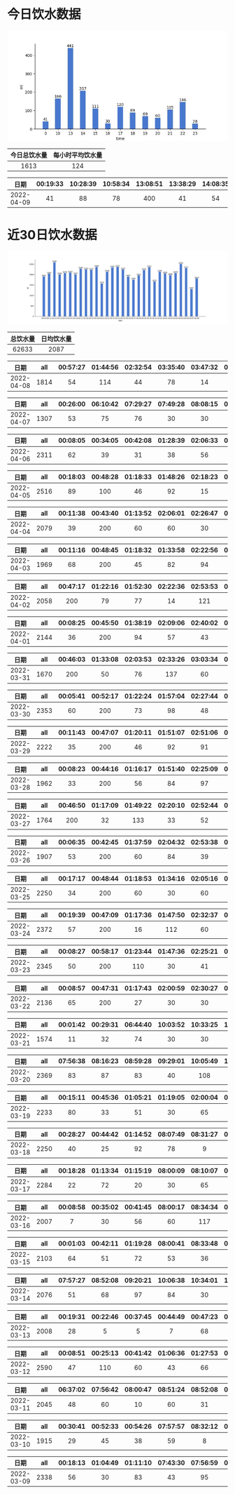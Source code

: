 # 今日饮水数据

<div align=center>
<img src="today.jpg" style="zoom: 100%;" />

| 今日总饮水量 | 每小时平均饮水量 |
| :----: | :----: |
| 1613 | 124 |
</div>

| 日期 | 00:19:33 | 10:28:39 | 10:58:34 | 13:08:51 | 13:38:29 | 14:08:35 | 14:14:47 | 14:50:28 | 15:17:09 | 15:47:25 | 16:17:57 | 17:19:10 | 17:49:23 | 18:31:42 | 18:59:49 | 19:29:27 | 20:00:41 | 20:31:04 | 21:02:04 | 21:28:21 | 22:22:52 | 22:35:32 | 23:05:33 |
| :----: | :----: | :----: | :----: | :----: | :----: | :----: | :----: | :----: | :----: | :----: | :----: | :----: | :----: | :----: | :----: | :----: | :----: | :----: | :----: | :----: | :----: | :----: | :----: |
| 2022-04-09 | 41 | 88 | 78 | 400 | 41 | 54 | 102 | 51 | 64 | 47 | 30 | 60 | 60 | 16 | 73 | 69 | 22 | 38 | 75 | 30 | 68 | 78 | 28 |

# 近30日饮水数据

<div align=center>
<img src="30.jpg"style="zoom: 100%;" />

| 总饮水量 | 日均饮水量 |
| :----: | :----: |
| 62633 | 2087 |
</div>

| 日期 | all | 00:57:27 | 01:44:56 | 02:32:54 | 03:35:40 | 03:47:32 | 08:01:09 | 08:54:26 | 09:31:54 | 10:04:15 | 10:15:36 | 10:50:03 | 11:13:42 | 12:16:16 | 12:49:00 | 13:29:34 | 14:26:17 | 14:57:30 | 15:30:30 | 16:14:34 | 16:46:19 | 17:23:29 | 17:38:15 | 18:17:59 | 19:43:37 | 20:51:45 | 22:14:41 | 23:18:41 | 23:43:33 |
| :----: | :----: | :----: | :----: | :----: | :----: | :----: | :----: | :----: | :----: | :----: | :----: | :----: | :----: | :----: | :----: | :----: | :----: | :----: | :----: | :----: | :----: | :----: | :----: | :----: | :----: | :----: | :----: | :----: | :----: |
| 2022-04-08 | 1814 | 54 | 114 | 44 | 78 | 14 | 30 | 100 | 60 | 50 | 35 | 38 | 96 | 200 | 136 | 5 | 100 | 60 | 60 | 59 | 91 | 60 | 14 | 49 | 200 | 5 | 16 | 34 | 12 |

| 日期 | all | 00:26:00 | 06:10:42 | 07:29:27 | 07:49:28 | 08:08:15 | 08:46:56 | 09:49:16 | 10:06:36 | 10:56:42 | 11:21:15 | 11:51:25 | 12:19:48 | 12:49:37 | 14:48:55 | 14:51:03 | 15:31:28 | 16:57:51 | 17:52:38 |
| :----: | :----: | :----: | :----: | :----: | :----: | :----: | :----: | :----: | :----: | :----: | :----: | :----: | :----: | :----: | :----: | :----: | :----: | :----: | :----: |
| 2022-04-07 | 1307 | 53 | 75 | 76 | 30 | 30 | 19 | 30 | 91 | 79 | 30 | 87 | 200 | 87 | 82 | 70 | 95 | 86 | 87 |

| 日期 | all | 00:08:05 | 00:34:05 | 00:42:08 | 01:28:39 | 02:06:33 | 02:32:46 | 02:43:21 | 03:15:36 | 07:56:54 | 08:01:28 | 08:20:38 | 08:48:48 | 09:21:46 | 09:43:31 | 10:04:19 | 10:38:06 | 11:10:19 | 12:38:32 | 13:01:10 | 13:31:40 | 14:07:20 | 14:37:02 | 15:06:02 | 15:32:53 | 16:02:57 | 16:33:04 | 17:15:02 | 17:49:52 | 18:15:04 | 18:35:09 | 18:57:30 | 19:26:13 | 19:53:44 | 20:24:02 | 21:08:31 | 21:35:54 | 22:15:03 | 22:31:29 | 22:36:34 | 22:49:56 | 23:34:43 | 23:54:18 | 23:59:55 |
| :----: | :----: | :----: | :----: | :----: | :----: | :----: | :----: | :----: | :----: | :----: | :----: | :----: | :----: | :----: | :----: | :----: | :----: | :----: | :----: | :----: | :----: | :----: | :----: | :----: | :----: | :----: | :----: | :----: | :----: | :----: | :----: | :----: | :----: | :----: | :----: | :----: | :----: | :----: | :----: | :----: | :----: | :----: | :----: | :----: |
| 2022-04-06 | 2311 | 62 | 39 | 31 | 38 | 56 | 22 | 30 | 57 | 90 | 55 | 62 | 52 | 60 | 76 | 13 | 76 | 49 | 200 | 35 | 82 | 40 | 32 | 58 | 32 | 22 | 72 | 38 | 62 | 30 | 64 | 96 | 89 | 51 | 35 | 33 | 60 | 89 | 81 | 17 | 30 | 25 | 40 | 30 |

| 日期 | all | 00:18:03 | 00:48:28 | 01:18:33 | 01:48:26 | 02:18:23 | 02:47:42 | 03:17:19 | 03:43:59 | 04:13:15 | 04:43:56 | 05:14:07 | 05:44:08 | 06:14:43 | 06:36:43 | 06:56:57 | 07:34:12 | 08:25:14 | 08:39:22 | 09:28:13 | 16:03:44 | 19:01:28 | 20:00:09 | 21:26:31 | 22:07:00 | 22:35:25 | 23:04:18 | 23:12:54 | 23:39:49 |
| :----: | :----: | :----: | :----: | :----: | :----: | :----: | :----: | :----: | :----: | :----: | :----: | :----: | :----: | :----: | :----: | :----: | :----: | :----: | :----: | :----: | :----: | :----: | :----: | :----: | :----: | :----: | :----: | :----: | :----: |
| 2022-04-05 | 2516 | 89 | 100 | 46 | 92 | 15 | 70 | 59 | 57 | 18 | 90 | 90 | 300 | 34 | 84 | 76 | 58 | 200 | 31 | 119 | 14 | 73 | 86 | 400 | 60 | 22 | 104 | 53 | 76 |

| 日期 | all | 00:11:38 | 00:43:40 | 01:13:52 | 02:06:01 | 02:26:47 | 03:02:12 | 03:32:56 | 04:00:45 | 04:30:47 | 05:00:27 | 06:02:58 | 07:02:44 | 07:53:10 | 08:44:39 | 08:45:14 | 14:59:26 | 18:05:29 | 18:36:19 | 19:10:43 | 19:59:28 | 20:33:47 | 21:03:39 | 21:20:37 | 22:20:37 | 22:50:59 | 23:20:24 | 23:21:02 | 23:33:49 | 23:34:07 | 23:34:23 | 23:34:40 |
| :----: | :----: | :----: | :----: | :----: | :----: | :----: | :----: | :----: | :----: | :----: | :----: | :----: | :----: | :----: | :----: | :----: | :----: | :----: | :----: | :----: | :----: | :----: | :----: | :----: | :----: | :----: | :----: | :----: | :----: | :----: | :----: | :----: |
| 2022-04-04 | 2079 | 39 | 200 | 60 | 60 | 30 | 25 | 124 | 48 | 67 | 30 | 200 | 60 | 30 | 109 | 37 | 60 | 43 | 78 | 36 | 81 | 30 | 60 | 60 | 52 | 120 | 30 | 26 | 86 | 68 | 34 | 96 |

| 日期 | all | 00:11:16 | 00:48:45 | 01:18:32 | 01:33:58 | 02:22:56 | 02:54:45 | 03:21:53 | 03:54:31 | 04:31:55 | 05:00:47 | 05:59:03 | 06:30:13 | 07:05:41 | 07:28:00 | 08:19:19 | 11:59:01 | 19:33:44 | 20:03:27 | 20:29:18 | 20:51:44 | 21:14:44 | 21:44:11 | 22:10:41 | 22:40:50 | 23:11:00 | 23:41:27 |
| :----: | :----: | :----: | :----: | :----: | :----: | :----: | :----: | :----: | :----: | :----: | :----: | :----: | :----: | :----: | :----: | :----: | :----: | :----: | :----: | :----: | :----: | :----: | :----: | :----: | :----: | :----: | :----: |
| 2022-04-03 | 1969 | 68 | 200 | 45 | 82 | 94 | 63 | 89 | 82 | 15 | 91 | 200 | 55 | 28 | 67 | 65 | 24 | 69 | 59 | 99 | 14 | 69 | 34 | 131 | 112 | 54 | 60 |

| 日期 | all | 00:47:17 | 01:22:16 | 01:52:30 | 02:22:36 | 02:53:53 | 03:23:58 | 03:53:29 | 04:18:26 | 04:38:29 | 05:14:13 | 05:44:14 | 06:14:49 | 07:00:38 | 07:32:37 | 07:51:10 | 08:27:01 | 09:01:04 | 16:31:45 | 17:06:27 | 17:40:04 | 18:31:37 | 18:42:38 | 20:28:07 | 20:40:13 | 21:20:06 | 21:35:54 | 22:05:37 | 22:35:46 | 23:06:11 | 23:32:46 |
| :----: | :----: | :----: | :----: | :----: | :----: | :----: | :----: | :----: | :----: | :----: | :----: | :----: | :----: | :----: | :----: | :----: | :----: | :----: | :----: | :----: | :----: | :----: | :----: | :----: | :----: | :----: | :----: | :----: | :----: | :----: | :----: |
| 2022-04-02 | 2058 | 200 | 79 | 77 | 14 | 121 | 73 | 32 | 94 | 17 | 89 | 200 | 58 | 105 | 124 | 30 | 61 | 44 | 43 | 32 | 30 | 66 | 19 | 7 | 62 | 51 | 30 | 76 | 81 | 40 | 103 |

| 日期 | all | 00:08:25 | 00:45:50 | 01:38:19 | 02:09:06 | 02:40:02 | 03:10:21 | 03:40:57 | 04:15:20 | 04:45:34 | 05:14:33 | 05:44:31 | 06:51:01 | 07:23:05 | 07:55:57 | 08:48:41 | 13:01:47 | 16:59:07 | 17:48:02 | 18:18:30 | 19:09:17 | 20:30:17 | 21:08:57 | 21:34:14 | 22:04:35 | 22:44:46 | 23:36:51 | 23:54:16 |
| :----: | :----: | :----: | :----: | :----: | :----: | :----: | :----: | :----: | :----: | :----: | :----: | :----: | :----: | :----: | :----: | :----: | :----: | :----: | :----: | :----: | :----: | :----: | :----: | :----: | :----: | :----: | :----: | :----: |
| 2022-04-01 | 2144 | 36 | 200 | 94 | 57 | 43 | 69 | 76 | 63 | 13 | 87 | 200 | 91 | 68 | 76 | 30 | 15 | 15 | 300 | 71 | 45 | 60 | 68 | 68 | 107 | 102 | 39 | 51 |

| 日期 | all | 00:46:03 | 01:33:08 | 02:03:53 | 02:33:26 | 03:03:34 | 03:33:28 | 03:55:10 | 04:43:07 | 04:54:36 | 05:24:35 | 06:25:20 | 06:56:03 | 07:31:55 | 07:45:07 | 08:07:40 | 08:34:55 | 13:52:32 | 19:00:30 | 19:58:43 | 20:17:20 | 20:51:29 | 21:29:06 | 21:57:05 | 22:35:12 | 23:06:32 | 23:46:21 |
| :----: | :----: | :----: | :----: | :----: | :----: | :----: | :----: | :----: | :----: | :----: | :----: | :----: | :----: | :----: | :----: | :----: | :----: | :----: | :----: | :----: | :----: | :----: | :----: | :----: | :----: | :----: | :----: |
| 2022-03-31 | 1670 | 200 | 50 | 76 | 137 | 60 | 30 | 33 | 72 | 25 | 80 | 53 | 29 | 82 | 30 | 27 | 30 | 60 | 62 | 60 | 61 | 130 | 34 | 39 | 88 | 97 | 25 |

| 日期 | all | 00:05:41 | 00:52:17 | 01:22:24 | 01:57:04 | 02:27:44 | 02:52:40 | 03:22:24 | 03:53:55 | 04:23:22 | 04:53:26 | 05:28:04 | 05:53:03 | 06:24:07 | 07:02:07 | 07:33:59 | 08:32:22 | 11:43:57 | 17:00:29 | 17:28:45 | 17:55:34 | 18:33:26 | 19:03:37 | 19:34:25 | 20:21:36 | 20:52:31 | 21:38:45 | 22:05:10 | 22:40:44 | 23:01:08 | 23:36:59 |
| :----: | :----: | :----: | :----: | :----: | :----: | :----: | :----: | :----: | :----: | :----: | :----: | :----: | :----: | :----: | :----: | :----: | :----: | :----: | :----: | :----: | :----: | :----: | :----: | :----: | :----: | :----: | :----: | :----: | :----: | :----: | :----: |
| 2022-03-30 | 2353 | 60 | 200 | 73 | 98 | 48 | 120 | 105 | 77 | 103 | 30 | 47 | 200 | 104 | 60 | 51 | 62 | 108 | 30 | 93 | 58 | 70 | 60 | 30 | 91 | 91 | 50 | 44 | 66 | 94 | 30 |

| 日期 | all | 00:11:43 | 00:47:07 | 01:20:11 | 01:51:07 | 02:51:06 | 03:20:35 | 04:22:12 | 04:39:03 | 05:07:23 | 05:53:02 | 06:23:23 | 06:54:28 | 07:31:50 | 08:30:45 | 16:01:24 | 16:21:13 | 16:51:20 | 17:17:21 | 17:35:25 | 18:05:30 | 18:52:57 | 19:22:48 | 19:54:33 | 20:25:42 | 21:09:08 | 21:47:01 | 22:18:19 | 22:47:23 | 23:02:26 | 23:35:51 |
| :----: | :----: | :----: | :----: | :----: | :----: | :----: | :----: | :----: | :----: | :----: | :----: | :----: | :----: | :----: | :----: | :----: | :----: | :----: | :----: | :----: | :----: | :----: | :----: | :----: | :----: | :----: | :----: | :----: | :----: | :----: | :----: |
| 2022-03-29 | 2222 | 35 | 200 | 46 | 92 | 91 | 13 | 88 | 69 | 114 | 200 | 38 | 35 | 70 | 30 | 83 | 107 | 30 | 98 | 77 | 42 | 300 | 21 | 59 | 30 | 30 | 30 | 85 | 64 | 17 | 28 |

| 日期 | all | 00:08:23 | 00:44:16 | 01:16:17 | 01:51:40 | 02:25:09 | 02:53:07 | 03:12:00 | 03:36:07 | 04:06:44 | 04:32:22 | 04:49:20 | 05:05:35 | 05:58:47 | 06:11:06 | 06:56:54 | 07:54:59 | 08:32:07 | 15:25:32 | 18:02:14 | 18:17:04 | 18:47:38 | 19:20:11 | 19:55:02 | 20:11:01 | 20:42:33 | 21:01:54 | 21:30:19 | 22:13:36 | 22:57:55 | 23:27:27 |
| :----: | :----: | :----: | :----: | :----: | :----: | :----: | :----: | :----: | :----: | :----: | :----: | :----: | :----: | :----: | :----: | :----: | :----: | :----: | :----: | :----: | :----: | :----: | :----: | :----: | :----: | :----: | :----: | :----: | :----: | :----: | :----: |
| 2022-03-28 | 1962 | 33 | 200 | 56 | 84 | 97 | 30 | 95 | 86 | 30 | 37 | 65 | 22 | 100 | 44 | 65 | 60 | 68 | 53 | 110 | 30 | 28 | 75 | 30 | 30 | 38 | 85 | 30 | 73 | 87 | 121 |

| 日期 | all | 00:46:50 | 01:17:09 | 01:49:22 | 02:20:10 | 02:52:44 | 03:14:20 | 03:41:31 | 04:27:25 | 04:44:21 | 05:14:34 | 05:51:01 | 06:14:43 | 06:45:58 | 07:27:52 | 08:08:57 | 08:39:08 | 16:42:15 | 17:13:29 | 17:43:29 | 18:16:50 | 18:49:45 | 19:19:55 | 19:52:51 | 20:26:34 | 20:56:50 | 21:27:49 | 22:04:05 | 22:40:27 | 23:10:35 | 23:38:56 |
| :----: | :----: | :----: | :----: | :----: | :----: | :----: | :----: | :----: | :----: | :----: | :----: | :----: | :----: | :----: | :----: | :----: | :----: | :----: | :----: | :----: | :----: | :----: | :----: | :----: | :----: | :----: | :----: | :----: | :----: | :----: | :----: |
| 2022-03-27 | 1764 | 200 | 32 | 133 | 33 | 52 | 30 | 40 | 70 | 13 | 42 | 100 | 65 | 90 | 30 | 30 | 46 | 34 | 102 | 25 | 61 | 73 | 43 | 30 | 57 | 84 | 29 | 30 | 103 | 58 | 29 |

| 日期 | all | 00:06:35 | 00:42:45 | 01:37:59 | 02:04:32 | 02:53:38 | 03:28:47 | 03:55:17 | 04:03:20 | 04:33:56 | 04:57:22 | 05:14:54 | 05:49:37 | 06:23:33 | 07:09:11 | 07:38:14 | 08:12:52 | 09:01:00 | 16:50:06 | 17:20:36 | 17:40:55 | 18:13:37 | 18:43:33 | 19:15:48 | 20:15:13 | 20:46:22 | 21:22:32 | 22:00:20 | 22:41:28 | 23:11:21 | 23:33:16 | 23:58:07 |
| :----: | :----: | :----: | :----: | :----: | :----: | :----: | :----: | :----: | :----: | :----: | :----: | :----: | :----: | :----: | :----: | :----: | :----: | :----: | :----: | :----: | :----: | :----: | :----: | :----: | :----: | :----: | :----: | :----: | :----: | :----: | :----: | :----: |
| 2022-03-26 | 1907 | 53 | 200 | 60 | 84 | 39 | 72 | 10 | 61 | 18 | 50 | 73 | 200 | 19 | 55 | 63 | 65 | 24 | 62 | 61 | 40 | 46 | 75 | 10 | 68 | 36 | 41 | 96 | 83 | 49 | 20 | 74 |

| 日期 | all | 00:17:17 | 00:48:44 | 01:18:53 | 01:34:16 | 02:05:16 | 02:30:36 | 03:11:26 | 03:41:29 | 03:53:16 | 04:14:26 | 04:36:32 | 05:29:21 | 06:04:50 | 06:45:48 | 07:19:14 | 07:37:32 | 08:11:42 | 08:19:22 | 15:44:21 | 16:04:05 | 16:19:27 | 16:43:39 | 17:02:13 | 17:18:13 | 17:42:47 | 18:39:33 | 19:09:27 | 19:39:34 | 20:17:42 | 20:47:26 | 21:21:27 | 22:29:49 | 23:17:25 | 23:30:35 | 23:48:48 |
| :----: | :----: | :----: | :----: | :----: | :----: | :----: | :----: | :----: | :----: | :----: | :----: | :----: | :----: | :----: | :----: | :----: | :----: | :----: | :----: | :----: | :----: | :----: | :----: | :----: | :----: | :----: | :----: | :----: | :----: | :----: | :----: | :----: | :----: | :----: | :----: | :----: |
| 2022-03-25 | 2250 | 34 | 200 | 60 | 30 | 60 | 60 | 20 | 53 | 64 | 59 | 43 | 70 | 36 | 39 | 71 | 66 | 55 | 75 | 68 | 96 | 30 | 74 | 84 | 21 | 79 | 300 | 57 | 11 | 30 | 49 | 55 | 38 | 71 | 51 | 41 |

| 日期 | all | 00:19:39 | 00:47:09 | 01:17:36 | 01:47:50 | 02:32:37 | 03:31:56 | 04:05:09 | 04:35:30 | 05:05:29 | 05:47:25 | 06:22:18 | 06:55:38 | 07:27:55 | 08:08:17 | 12:40:50 | 16:00:45 | 16:30:54 | 17:00:45 | 17:30:53 | 18:00:13 | 18:37:48 | 19:07:33 | 19:30:23 | 20:11:01 | 21:12:00 | 21:35:45 | 22:24:31 | 22:36:26 | 22:57:56 | 23:30:15 |
| :----: | :----: | :----: | :----: | :----: | :----: | :----: | :----: | :----: | :----: | :----: | :----: | :----: | :----: | :----: | :----: | :----: | :----: | :----: | :----: | :----: | :----: | :----: | :----: | :----: | :----: | :----: | :----: | :----: | :----: | :----: | :----: |
| 2022-03-24 | 2372 | 57 | 200 | 16 | 112 | 60 | 60 | 60 | 77 | 96 | 300 | 76 | 30 | 72 | 89 | 69 | 13 | 60 | 7 | 51 | 400 | 39 | 55 | 60 | 30 | 29 | 40 | 51 | 62 | 92 | 9 |

| 日期 | all | 00:08:27 | 00:58:17 | 01:23:44 | 01:47:36 | 02:25:21 | 03:00:54 | 03:33:25 | 03:51:18 | 04:40:10 | 05:10:39 | 05:49:33 | 06:31:34 | 07:06:13 | 07:47:16 | 08:39:22 | 09:10:05 | 16:41:15 | 17:05:03 | 17:36:56 | 17:42:55 | 18:03:01 | 18:05:25 | 20:25:16 | 21:13:52 | 21:28:22 | 21:36:28 | 21:50:42 | 22:19:08 | 22:32:36 | 23:07:53 | 23:29:28 | 23:49:02 |
| :----: | :----: | :----: | :----: | :----: | :----: | :----: | :----: | :----: | :----: | :----: | :----: | :----: | :----: | :----: | :----: | :----: | :----: | :----: | :----: | :----: | :----: | :----: | :----: | :----: | :----: | :----: | :----: | :----: | :----: | :----: | :----: | :----: | :----: |
| 2022-03-23 | 2345 | 50 | 200 | 110 | 30 | 41 | 48 | 67 | 35 | 12 | 90 | 200 | 35 | 30 | 149 | 72 | 101 | 30 | 60 | 200 | 30 | 30 | 72 | 33 | 56 | 60 | 86 | 72 | 55 | 103 | 60 | 64 | 64 |

| 日期 | all | 00:08:57 | 00:47:31 | 01:17:43 | 02:00:59 | 02:30:27 | 03:00:37 | 03:31:24 | 04:10:08 | 04:53:05 | 05:17:54 | 06:00:45 | 07:49:11 | 08:14:19 | 12:54:58 | 16:05:59 | 16:17:11 | 16:47:30 | 17:06:11 | 17:26:56 | 17:56:43 | 18:26:39 | 18:57:20 | 19:27:22 | 19:57:24 | 20:19:08 | 20:51:03 | 21:25:00 | 21:55:55 | 22:16:38 | 22:35:14 | 23:01:24 | 23:01:37 | 23:35:09 |
| :----: | :----: | :----: | :----: | :----: | :----: | :----: | :----: | :----: | :----: | :----: | :----: | :----: | :----: | :----: | :----: | :----: | :----: | :----: | :----: | :----: | :----: | :----: | :----: | :----: | :----: | :----: | :----: | :----: | :----: | :----: | :----: | :----: | :----: | :----: |
| 2022-03-22 | 2136 | 65 | 200 | 27 | 30 | 30 | 30 | 78 | 5 | 42 | 41 | 340 | 30 | 65 | 58 | 30 | 57 | 99 | 73 | 49 | 23 | 71 | 93 | 64 | 32 | 30 | 60 | 36 | 53 | 69 | 90 | 30 | 42 | 94 |

| 日期 | all | 00:01:42 | 00:29:31 | 06:44:40 | 10:03:52 | 10:33:25 | 11:06:25 | 11:36:25 | 12:00:07 | 12:11:18 | 12:41:42 | 13:11:26 | 13:41:43 | 14:03:24 | 14:32:50 | 15:02:34 | 15:32:39 | 16:02:37 | 16:10:12 | 16:33:17 | 17:05:19 | 17:44:21 | 18:03:34 | 18:17:14 | 20:26:41 | 20:37:34 | 21:04:56 | 21:35:18 | 22:11:35 | 22:25:26 | 22:26:17 | 22:48:04 | 23:41:15 | 23:42:00 |
| :----: | :----: | :----: | :----: | :----: | :----: | :----: | :----: | :----: | :----: | :----: | :----: | :----: | :----: | :----: | :----: | :----: | :----: | :----: | :----: | :----: | :----: | :----: | :----: | :----: | :----: | :----: | :----: | :----: | :----: | :----: | :----: | :----: | :----: | :----: |
| 2022-03-21 | 1574 | 11 | 32 | 74 | 30 | 30 | 30 | 63 | 46 | 30 | 10 | 84 | 70 | 15 | 83 | 29 | 40 | 55 | 93 | 25 | 40 | 74 | 6 | 15 | 59 | 59 | 73 | 60 | 100 | 30 | 21 | 70 | 92 | 25 |

| 日期 | all | 07:56:38 | 08:16:23 | 08:59:28 | 09:29:01 | 10:05:49 | 10:30:52 | 11:00:25 | 11:46:44 | 12:14:54 | 13:01:03 | 13:53:47 | 14:37:34 | 15:02:26 | 16:04:34 | 16:25:11 | 17:25:15 | 17:50:15 | 18:13:58 | 18:40:08 | 19:11:54 | 19:34:57 | 20:20:38 | 20:54:52 | 21:36:14 | 22:04:37 | 22:37:53 | 23:22:52 | 23:39:07 | 23:49:56 |
| :----: | :----: | :----: | :----: | :----: | :----: | :----: | :----: | :----: | :----: | :----: | :----: | :----: | :----: | :----: | :----: | :----: | :----: | :----: | :----: | :----: | :----: | :----: | :----: | :----: | :----: | :----: | :----: | :----: | :----: | :----: |
| 2022-03-20 | 2369 | 83 | 87 | 83 | 40 | 108 | 26 | 30 | 43 | 200 | 80 | 50 | 60 | 63 | 57 | 68 | 200 | 51 | 14 | 105 | 12 | 88 | 70 | 58 | 400 | 44 | 60 | 30 | 73 | 86 |

| 日期 | all | 00:15:11 | 00:45:36 | 01:05:21 | 01:19:05 | 02:00:04 | 07:56:04 | 08:06:59 | 08:28:43 | 09:07:15 | 09:29:13 | 10:04:16 | 10:35:10 | 11:04:24 | 11:36:27 | 12:24:04 | 12:54:27 | 13:05:19 | 13:40:50 | 14:10:33 | 14:16:29 | 14:23:51 | 14:38:38 | 15:03:38 | 15:33:13 | 16:04:40 | 16:35:24 | 17:17:25 | 18:06:42 | 18:37:01 | 19:07:31 | 19:38:21 | 20:11:55 | 20:41:55 | 21:48:38 | 22:05:07 | 22:37:06 | 23:22:49 | 23:34:27 |
| :----: | :----: | :----: | :----: | :----: | :----: | :----: | :----: | :----: | :----: | :----: | :----: | :----: | :----: | :----: | :----: | :----: | :----: | :----: | :----: | :----: | :----: | :----: | :----: | :----: | :----: | :----: | :----: | :----: | :----: | :----: | :----: | :----: | :----: | :----: | :----: | :----: | :----: | :----: | :----: |
| 2022-03-19 | 2233 | 80 | 33 | 51 | 30 | 65 | 70 | 45 | 30 | 102 | 73 | 71 | 52 | 30 | 84 | 200 | 27 | 58 | 65 | 30 | 30 | 30 | 30 | 30 | 30 | 30 | 39 | 200 | 69 | 95 | 18 | 100 | 30 | 78 | 11 | 71 | 16 | 83 | 47 |

| 日期 | all | 00:28:27 | 00:44:42 | 01:14:52 | 08:07:49 | 08:31:27 | 08:52:01 | 09:30:56 | 10:12:23 | 10:41:00 | 11:28:23 | 12:24:02 | 12:54:32 | 13:02:40 | 13:36:45 | 14:04:29 | 14:38:47 | 15:01:39 | 15:16:11 | 16:22:13 | 17:21:18 | 17:57:15 | 18:28:10 | 18:58:35 | 19:28:53 | 20:01:01 | 20:23:38 | 21:28:06 | 21:58:26 | 22:33:04 | 22:50:39 | 23:21:22 | 23:47:48 |
| :----: | :----: | :----: | :----: | :----: | :----: | :----: | :----: | :----: | :----: | :----: | :----: | :----: | :----: | :----: | :----: | :----: | :----: | :----: | :----: | :----: | :----: | :----: | :----: | :----: | :----: | :----: | :----: | :----: | :----: | :----: | :----: | :----: | :----: |
| 2022-03-18 | 2250 | 40 | 25 | 92 | 78 | 9 | 13 | 76 | 69 | 55 | 10 | 200 | 7 | 61 | 51 | 28 | 37 | 77 | 60 | 86 | 200 | 32 | 81 | 82 | 30 | 62 | 19 | 400 | 73 | 41 | 53 | 15 | 88 |

| 日期 | all | 00:18:28 | 01:13:34 | 01:15:19 | 08:00:09 | 08:10:07 | 08:36:40 | 09:17:06 | 10:01:00 | 10:44:23 | 11:21:53 | 12:24:47 | 12:58:31 | 13:39:04 | 14:35:39 | 14:39:20 | 15:12:53 | 16:04:27 | 16:41:35 | 17:21:48 | 18:01:49 | 18:23:52 | 19:09:25 | 19:41:31 | 19:53:52 | 20:24:45 | 21:11:19 | 21:35:44 | 22:05:18 | 22:37:08 | 22:53:00 | 23:52:39 |
| :----: | :----: | :----: | :----: | :----: | :----: | :----: | :----: | :----: | :----: | :----: | :----: | :----: | :----: | :----: | :----: | :----: | :----: | :----: | :----: | :----: | :----: | :----: | :----: | :----: | :----: | :----: | :----: | :----: | :----: | :----: | :----: | :----: |
| 2022-03-17 | 2284 | 22 | 72 | 20 | 30 | 65 | 46 | 65 | 60 | 60 | 28 | 200 | 93 | 62 | 21 | 22 | 77 | 56 | 54 | 200 | 42 | 43 | 87 | 29 | 32 | 58 | 450 | 30 | 57 | 78 | 52 | 73 |

| 日期 | all | 00:08:58 | 00:35:02 | 00:41:45 | 08:00:17 | 08:34:34 | 08:50:53 | 09:35:32 | 10:04:56 | 10:28:07 | 10:59:31 | 11:37:28 | 12:16:12 | 12:47:11 | 13:00:44 | 13:32:55 | 14:56:15 | 15:16:07 | 15:49:19 | 17:19:19 | 17:52:09 | 18:31:42 | 19:36:53 | 19:58:23 | 20:39:41 | 21:14:31 | 21:44:25 | 22:14:32 | 22:31:49 | 23:13:00 | 23:20:07 | 23:37:59 | 23:54:02 |
| :----: | :----: | :----: | :----: | :----: | :----: | :----: | :----: | :----: | :----: | :----: | :----: | :----: | :----: | :----: | :----: | :----: | :----: | :----: | :----: | :----: | :----: | :----: | :----: | :----: | :----: | :----: | :----: | :----: | :----: | :----: | :----: | :----: | :----: |
| 2022-03-16 | 2007 | 7 | 30 | 56 | 60 | 117 | 12 | 70 | 55 | 23 | 117 | 81 | 200 | 60 | 45 | 48 | 74 | 73 | 62 | 200 | 41 | 13 | 66 | 70 | 26 | 99 | 51 | 39 | 45 | 45 | 49 | 43 | 30 |

| 日期 | all | 00:01:03 | 00:42:11 | 01:19:28 | 08:00:41 | 08:33:48 | 08:57:51 | 09:29:22 | 10:13:42 | 10:50:09 | 11:56:52 | 12:19:50 | 12:56:03 | 13:32:22 | 14:11:30 | 14:44:57 | 15:15:00 | 15:45:53 | 16:17:55 | 16:45:33 | 17:43:48 | 18:04:43 | 18:34:25 | 18:58:08 | 19:23:10 | 19:54:44 | 20:54:19 | 21:26:56 | 21:37:39 | 21:59:05 | 22:29:39 | 22:59:37 | 23:15:25 | 23:23:52 | 23:44:51 |
| :----: | :----: | :----: | :----: | :----: | :----: | :----: | :----: | :----: | :----: | :----: | :----: | :----: | :----: | :----: | :----: | :----: | :----: | :----: | :----: | :----: | :----: | :----: | :----: | :----: | :----: | :----: | :----: | :----: | :----: | :----: | :----: | :----: | :----: | :----: | :----: |
| 2022-03-15 | 2103 | 64 | 51 | 72 | 53 | 36 | 16 | 71 | 97 | 81 | 22 | 200 | 106 | 12 | 71 | 60 | 53 | 78 | 55 | 68 | 200 | 21 | 16 | 90 | 37 | 34 | 56 | 10 | 15 | 80 | 40 | 51 | 68 | 92 | 27 |

| 日期 | all | 07:57:27 | 08:52:08 | 09:20:21 | 10:06:38 | 10:34:01 | 10:50:45 | 11:10:32 | 11:41:11 | 12:15:08 | 13:08:19 | 13:38:23 | 14:11:30 | 14:43:30 | 15:13:21 | 15:44:13 | 16:14:23 | 16:45:46 | 17:21:25 | 18:18:16 | 18:48:27 | 19:24:45 | 19:56:42 | 20:42:38 | 21:12:31 | 21:53:41 | 22:26:14 | 22:52:17 | 22:57:43 | 23:14:10 | 23:44:25 |
| :----: | :----: | :----: | :----: | :----: | :----: | :----: | :----: | :----: | :----: | :----: | :----: | :----: | :----: | :----: | :----: | :----: | :----: | :----: | :----: | :----: | :----: | :----: | :----: | :----: | :----: | :----: | :----: | :----: | :----: | :----: | :----: |
| 2022-03-14 | 2076 | 51 | 68 | 97 | 84 | 30 | 54 | 12 | 58 | 200 | 97 | 55 | 92 | 32 | 67 | 38 | 33 | 75 | 200 | 91 | 21 | 44 | 84 | 76 | 35 | 80 | 30 | 64 | 74 | 54 | 80 |

| 日期 | all | 00:19:31 | 00:22:46 | 00:37:45 | 00:44:49 | 00:47:23 | 07:59:54 | 08:49:01 | 09:15:41 | 09:46:11 | 10:01:06 | 10:29:35 | 11:08:10 | 11:29:50 | 12:18:24 | 13:03:50 | 13:58:18 | 14:46:28 | 15:16:52 | 15:49:09 | 16:17:41 | 16:48:06 | 17:26:56 | 18:03:19 | 18:41:49 | 19:14:50 | 19:55:52 | 20:25:55 | 20:44:20 | 21:25:25 | 21:55:34 | 22:09:39 | 22:30:46 | 22:36:44 | 23:06:26 | 23:27:49 | 23:53:43 |
| :----: | :----: | :----: | :----: | :----: | :----: | :----: | :----: | :----: | :----: | :----: | :----: | :----: | :----: | :----: | :----: | :----: | :----: | :----: | :----: | :----: | :----: | :----: | :----: | :----: | :----: | :----: | :----: | :----: | :----: | :----: | :----: | :----: | :----: | :----: | :----: | :----: | :----: |
| 2022-03-13 | 2008 | 28 | 5 | 5 | 7 | 68 | 60 | 38 | 76 | 8 | 80 | 40 | 30 | 98 | 200 | 75 | 30 | 79 | 10 | 30 | 71 | 77 | 200 | 46 | 70 | 46 | 24 | 85 | 36 | 26 | 35 | 38 | 88 | 111 | 61 | 22 | 5 |

| 日期 | all | 00:08:51 | 00:25:13 | 00:41:42 | 01:06:36 | 01:27:53 | 01:53:50 | 02:06:18 | 07:58:27 | 08:01:09 | 08:47:11 | 09:06:58 | 09:26:22 | 09:57:44 | 10:22:42 | 10:51:17 | 11:43:46 | 12:18:39 | 12:48:24 | 13:15:49 | 13:55:50 | 14:11:50 | 14:35:31 | 15:05:39 | 15:46:44 | 16:36:29 | 17:16:09 | 17:49:42 | 18:20:25 | 18:53:16 | 19:25:55 | 20:22:18 | 21:22:37 | 22:03:38 | 22:22:06 | 23:04:11 | 23:25:26 | 23:36:58 | 23:40:22 |
| :----: | :----: | :----: | :----: | :----: | :----: | :----: | :----: | :----: | :----: | :----: | :----: | :----: | :----: | :----: | :----: | :----: | :----: | :----: | :----: | :----: | :----: | :----: | :----: | :----: | :----: | :----: | :----: | :----: | :----: | :----: | :----: | :----: | :----: | :----: | :----: | :----: | :----: | :----: | :----: |
| 2022-03-12 | 2590 | 47 | 110 | 60 | 43 | 66 | 99 | 23 | 58 | 24 | 13 | 33 | 55 | 16 | 71 | 10 | 85 | 200 | 8 | 63 | 30 | 27 | 19 | 75 | 89 | 86 | 200 | 54 | 68 | 27 | 32 | 119 | 450 | 58 | 56 | 53 | 30 | 30 | 3 |

| 日期 | all | 06:37:02 | 07:56:42 | 08:00:47 | 08:51:24 | 08:52:08 | 09:24:14 | 10:01:48 | 10:28:06 | 11:38:43 | 12:18:39 | 12:48:58 | 13:07:23 | 13:28:55 | 14:04:29 | 14:30:50 | 15:00:05 | 15:28:45 | 16:11:34 | 17:25:01 | 17:44:20 | 18:15:25 | 19:10:29 | 19:51:21 | 20:06:10 | 21:04:23 | 21:31:07 | 21:48:02 | 22:18:30 | 23:03:01 | 23:17:12 | 23:47:09 | 23:47:38 |
| :----: | :----: | :----: | :----: | :----: | :----: | :----: | :----: | :----: | :----: | :----: | :----: | :----: | :----: | :----: | :----: | :----: | :----: | :----: | :----: | :----: | :----: | :----: | :----: | :----: | :----: | :----: | :----: | :----: | :----: | :----: | :----: | :----: | :----: |
| 2022-03-11 | 2045 | 48 | 60 | 10 | 60 | 31 | 51 | 57 | 73 | 65 | 200 | 57 | 34 | 62 | 88 | 63 | 46 | 65 | 90 | 200 | 61 | 76 | 37 | 25 | 66 | 64 | 54 | 11 | 99 | 57 | 18 | 54 | 63 |

| 日期 | all | 00:30:41 | 00:52:33 | 00:54:26 | 07:57:57 | 08:32:12 | 09:04:51 | 09:36:13 | 10:13:34 | 10:47:43 | 11:33:26 | 12:28:22 | 13:00:19 | 13:39:05 | 14:13:11 | 14:45:11 | 15:04:06 | 15:35:19 | 16:05:28 | 16:36:34 | 17:36:11 | 18:06:34 | 18:41:00 | 19:14:45 | 19:49:05 | 20:25:37 | 20:55:46 | 21:25:23 | 21:35:24 | 22:05:40 | 22:35:24 | 23:12:11 | 23:18:38 |
| :----: | :----: | :----: | :----: | :----: | :----: | :----: | :----: | :----: | :----: | :----: | :----: | :----: | :----: | :----: | :----: | :----: | :----: | :----: | :----: | :----: | :----: | :----: | :----: | :----: | :----: | :----: | :----: | :----: | :----: | :----: | :----: | :----: | :----: |
| 2022-03-10 | 1915 | 29 | 45 | 38 | 59 | 8 | 35 | 49 | 88 | 76 | 46 | 200 | 43 | 10 | 100 | 84 | 20 | 77 | 65 | 87 | 200 | 24 | 48 | 37 | 74 | 17 | 17 | 104 | 32 | 5 | 102 | 66 | 30 |

| 日期 | all | 00:18:13 | 01:04:49 | 01:11:10 | 07:43:30 | 07:56:59 | 08:17:23 | 09:18:25 | 10:01:23 | 10:15:00 | 10:57:17 | 11:19:54 | 12:19:43 | 13:02:35 | 13:33:39 | 14:12:42 | 14:38:27 | 15:12:36 | 16:03:09 | 16:41:10 | 17:23:15 | 17:54:05 | 18:35:02 | 19:08:13 | 19:59:57 | 21:11:32 | 22:14:39 | 22:22:34 | 22:38:55 | 23:43:07 | 23:57:02 |
| :----: | :----: | :----: | :----: | :----: | :----: | :----: | :----: | :----: | :----: | :----: | :----: | :----: | :----: | :----: | :----: | :----: | :----: | :----: | :----: | :----: | :----: | :----: | :----: | :----: | :----: | :----: | :----: | :----: | :----: | :----: | :----: |
| 2022-03-09 | 2338 | 56 | 30 | 83 | 43 | 95 | 20 | 43 | 98 | 94 | 50 | 5 | 200 | 62 | 77 | 38 | 61 | 78 | 58 | 44 | 200 | 53 | 34 | 55 | 52 | 450 | 62 | 30 | 66 | 48 | 53 |

